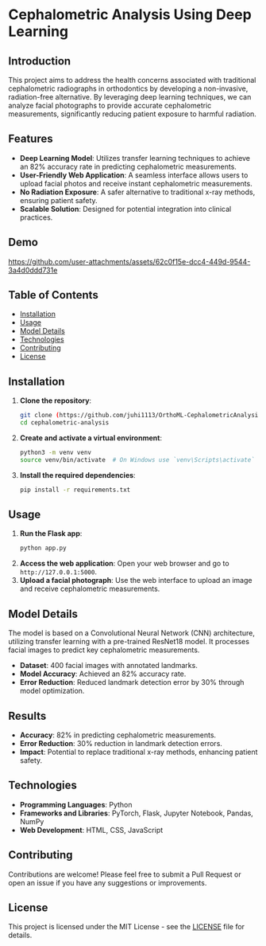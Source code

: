 
# Cephalometric Analysis Using Deep Learning

## Introduction
This project aims to address the health concerns associated with traditional cephalometric radiographs in orthodontics by developing a non-invasive, radiation-free alternative. By leveraging deep learning techniques, we can analyze facial photographs to provide accurate cephalometric measurements, significantly reducing patient exposure to harmful radiation.

## Features
- **Deep Learning Model**: Utilizes transfer learning techniques to achieve an 82% accuracy rate in predicting cephalometric measurements.
- **User-Friendly Web Application**: A seamless interface allows users to upload facial photos and receive instant cephalometric measurements.
- **No Radiation Exposure**: A safer alternative to traditional x-ray methods, ensuring patient safety.
- **Scalable Solution**: Designed for potential integration into clinical practices.

## Demo


https://github.com/user-attachments/assets/62c0f15e-dcc4-449d-9544-3a4d0ddd731e



## Table of Contents
- [Installation](#installation)
- [Usage](#usage)
- [Model Details](#model-details)
- [Technologies](#technologies)
- [Contributing](#contributing)
- [License](#license)

## Installation
1. **Clone the repository**:
    ```bash
    git clone (https://github.com/juhi1113/OrthoML-CephalometricAnalysis.git)
    cd cephalometric-analysis
    ```
2. **Create and activate a virtual environment**:
    ```bash
    python3 -m venv venv
    source venv/bin/activate  # On Windows use `venv\Scripts\activate`
    ```
3. **Install the required dependencies**:
    ```bash
    pip install -r requirements.txt
    ```

## Usage
1. **Run the Flask app**:
    ```bash
    python app.py
    ```
2. **Access the web application**:
    Open your web browser and go to `http://127.0.0.1:5000`.
3. **Upload a facial photograph**: 
    Use the web interface to upload an image and receive cephalometric measurements.

## Model Details
The model is based on a Convolutional Neural Network (CNN) architecture, utilizing transfer learning with a pre-trained ResNet18 model. It processes facial images to predict key cephalometric measurements. 
- **Dataset**: 400 facial images with annotated landmarks.
- **Model Accuracy**: Achieved an 82% accuracy rate.
- **Error Reduction**: Reduced landmark detection error by 30% through model optimization.

## Results
- **Accuracy**: 82% in predicting cephalometric measurements.
- **Error Reduction**: 30% reduction in landmark detection errors.
- **Impact**: Potential to replace traditional x-ray methods, enhancing patient safety.

## Technologies
- **Programming Languages**: Python
- **Frameworks and Libraries**: PyTorch, Flask, Jupyter Notebook, Pandas, NumPy
- **Web Development**: HTML, CSS, JavaScript

## Contributing
Contributions are welcome! Please feel free to submit a Pull Request or open an issue if you have any suggestions or improvements.

## License
This project is licensed under the MIT License - see the [LICENSE](LICENSE) file for details.
